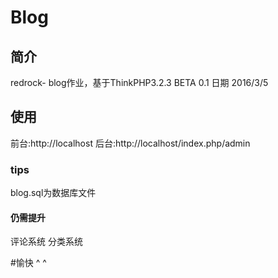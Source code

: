 ﻿# Blog

## 简介

redrock-
blog作业，基于ThinkPHP3.2.3
BETA 0.1
日期 2016/3/5

## 使用

前台:http://localhost
后台:http://localhost/index.php/admin

### tips

blog.sql为数据库文件

#### 仍需提升

评论系统
分类系统

#愉快 ^ ^
